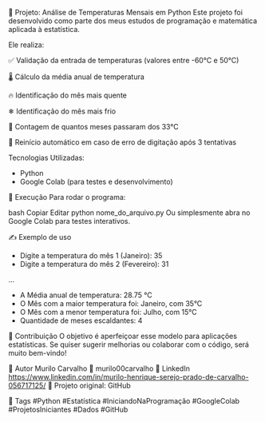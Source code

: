 🐍 Projeto: Análise de Temperaturas Mensais em Python
Este projeto foi desenvolvido como parte dos meus estudos de programação e matemática aplicada à estatística.

Ele realiza:

✅ Validação da entrada de temperaturas (valores entre -60°C e 50°C)

🌡 Cálculo da média anual de temperatura

🔥 Identificação do mês mais quente

❄ Identificação do mês mais frio

🔎 Contagem de quantos meses passaram dos 33°C

🔁 Reinício automático em caso de erro de digitação após 3 tentativas


Tecnologias Utilizadas:

- Python
- Google Colab (para testes e desenvolvimento)

📁 Execução
Para rodar o programa:

bash
Copiar
Editar
python nome_do_arquivo.py
Ou simplesmente abra no Google Colab para testes interativos.

✍️ Exemplo de uso
- Digite a temperatura do mês 1 (Janeiro): 35
- Digite a temperatura do mês 2 (Fevereiro): 31
  
...
- A Média anual de temperatura: 28.75 °C
- O Mês com a maior temperatura foi: Janeiro, com 35°C
- O Mês com a menor temperatura foi: Julho, com 15°C
- Quantidade de meses escaldantes: 4


🤝 Contribuição
O objetivo é aperfeiçoar esse modelo para aplicações estatísticas.
Se quiser sugerir melhorias ou colaborar com o código, será muito bem-vindo!

📌 Autor
Murilo Carvalho
📧 murilo00carvalho
🔗 LinkedIn https://www.linkedin.com/in/murilo-henrique-serejo-prado-de-carvalho-056717125/
📂 Projeto original: GitHub

📌 Tags
#Python #Estatística #IniciandoNaProgramação #GoogleColab #ProjetosIniciantes #Dados #GitHub

